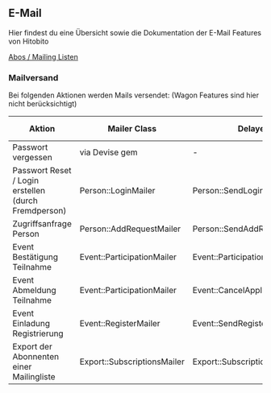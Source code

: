 ## E-Mail

Hier findest du eine Übersicht sowie die Dokumentation der E-Mail Features von Hitobito

[Abos / Mailing Listen](abo_mails.md)

### Mailversand

Bei folgenden Aktionen werden Mails versendet: (Wagon Features sind hier nicht
berücksichtigt)

| Aktion | Mailer Class | DelayedJob | Attachment ? |
| --- | --- | --- | --- |
| Passwort vergessen | via Devise gem | - | nein |
| Passwort Reset / Login erstellen (durch Fremdperson) | Person::LoginMailer | Person::SendLoginJob | nein |
| Zugriffsanfrage Person | Person::AddRequestMailer | Person::SendAddRequestJob | nein |
| Event Bestätigung Teilnahme | Event::ParticipationMailer | Event::ParticipationConfirmationJob | ja |
| Event Abmeldung Teilnahme | Event::ParticipationMailer | Event::CancelApplicationJob | nein |
| Event Einladung Registrierung | Event::RegisterMailer | Event::SendRegisterLoginJob | nein |
| Export der Abonnenten einer Mailingliste| Export::SubscriptionsMailer | Export::SubscriptionsJob | ja |
